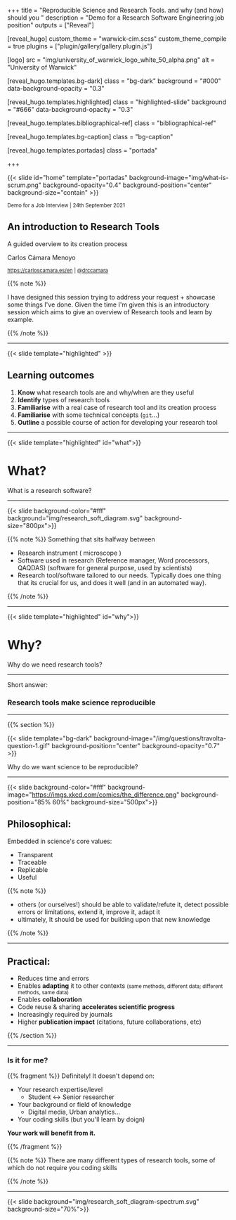 +++
title = "Reproducible Science and Research Tools. and why (and how) should you "
description = "Demo for a Research Software Engineering job position"
outputs = ["Reveal"]


[reveal_hugo]
custom_theme = "warwick-cim.scss"
custom_theme_compile = true
plugins = ["plugin/gallery/gallery.plugin.js"]

[logo]
src = "img/university_of_warwick_logo_white_50_alpha.png"
alt = "University of Warwick"

[reveal_hugo.templates.bg-dark]
class = "bg-dark"
background = "#000"
data-background-opacity = "0.3"

[reveal_hugo.templates.highlighted]
class = "highlighted-slide"
background = "#666"
data-background-opacity = "0.3"

[reveal_hugo.templates.bibliographical-ref]
class = "bibliographical-ref"

[reveal_hugo.templates.bg-caption]
class = "bg-caption"

[reveal_hugo.templates.portadas]
class = "portada"

+++

{{< slide id="home" template="portadas" background-image="img/what-is-scrum.png"  background-opacity="0.4" background-position="center" background-size="contain" >}}

<div class="borders">

<small>Demo for a Job Interview | 24th September 2021</small>

<h2>An introduction to Research Tools</h2>

A guided overview to its creation process


<div class="authors">
<p>Carlos Cámara Menoyo</p>

<small><a href="https://carloscamara.es/en">https://carloscamara.es/en</a> | <a href="https://twitter.com/drccamara">@drccamara</a></small>

</div>

</div>

{{% note %}}

I have designed this session trying to address your request + showcase some things I've done.
Given the time I'm given this is an introductory session which aims to give an overview of Research tools and learn by example.

{{% /note %}}

---

{{< slide template="highlighted" >}}

## Learning outcomes

1. **Know** what research tools are and why/when are they useful
2. **Identify** types of research tools
3. **Familiarise** with a real case of research tool and its creation process
5. **Familiarise** with some technical concepts (`git`...)
4. **Outline** a possible course of action for developing your research tool

---

{{< slide template="highlighted" id="what">}}

# What?

What is a research software?

---

<!-- {{< slide background="img/research_soft_diagram.png" background-position="80% 60%" background-size="800px">}} -->
{{< slide background-color="#fff" background="img/research_soft_diagram.svg" background-size="800px">}}


{{% note %}}
Something that sits halfway between 

* Research instrument ( microscope )
* Software used in research (Reference manager, Word processors, QAQDAS) (software for general purpose, used by scientists)
* Research tool/software tailored to our needs. Typically does one thing that its crucial for us, and does it well (and in an automated way).

{{% /note %}}


---



{{< slide template="highlighted" id="why">}}

# Why?

Why do we need research tools?

---

Short answer: 

### Research tools make science reproducible

---

{{% section %}}

{{< slide template="bg-dark" background-image="/img/questions/travolta-question-1.gif" background-position="center" background-opacity="0.7" >}}


Why do we want science to be reproducible?

---



{{< slide background-color="#fff" background-image="https://imgs.xkcd.com/comics/the_difference.png" background-position="85% 60%" background-size="500px">}}


<!-- ![](https://imgs.xkcd.com/comics/the_difference.png) -->

## Philosophical: 

Embedded in science's core values: 
  
* Transparent
* Traceable 
* Replicable
* Useful

{{% note %}}

* others (or ourselves!) should be able to validate/refute it, detect possible errors or limitations, extend it, improve it, adapt it
* ultimately, It should be used for building upon that new knowledge

{{% /note %}}

---

## Practical:

* Reduces time and errors
* Enables **adapting** it to other contexts <small>(same methods, different data; different methods, same data)</small>
* Enables **collaboration**
* Code reuse & sharing **accelerates scientific progress**
* Increasingly required by journals
* Higher **publication impact** (citations, future collaborations, etc)

{{% /section %}}

--- 

### Is it for me?

{{% fragment %}} Definitely! It doesn't depend on: 

* Your research expertise/level
    * Student <-> Senior researcher
* Your background or field of knowledge
    * Digital media, Urban analytics...
* Your coding skills (but you'll learn by doign)

**Your work will benefit from it.**

{{% /fragment %}}



{{% note %}}
There are many different types of research tools, some of which do not require you coding skills

{{% /note %}}

---

{{< slide background="img/research_soft_diagram-spectrum.svg" background-size="70%">}}
